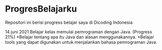 # ProgresBelajarku
Repositori ini berisi progress belajar saya di Dicoding Indonesia

14 juni 2021
Belajar kelas memulai pemrograman dengan Java. (Progress 21%)
  *Belajar tentang apa itu Java dan alasan menggunakannya.
  *Belajar tools yang dapat digunakan untuk menjalankan bahasa pemrograman Java.

